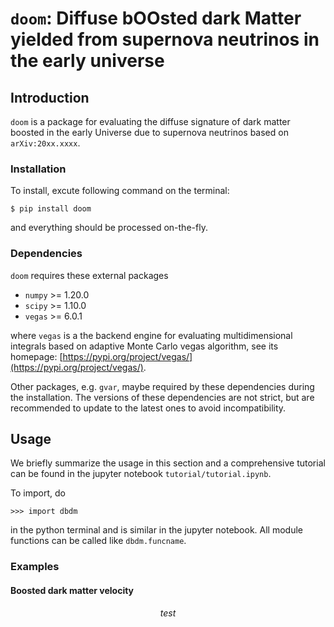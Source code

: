 # `doom`: **D**iffuse b**OO**sted dark **M**atter yielded from supernova neutrinos in the early universe


## Introduction

`doom` is a package for evaluating the diffuse signature of dark matter boosted in the early Universe due to supernova neutrinos based on `arXiv:20xx.xxxx`.

### Installation

To install, excute following command on the terminal:

    $ pip install doom

and everything should be processed on-the-fly.

### Dependencies

`doom` requires these external packages

- `numpy` >= 1.20.0
- `scipy` >= 1.10.0
- `vegas` >= 6.0.1

where `vegas` is a the backend engine for evaluating multidimensional integrals based on adaptive Monte Carlo vegas algorithm, see its homepage: [https://pypi.org/project/vegas/](https://pypi.org/project/vegas/).

Other packages, e.g. `gvar`, maybe required by these dependencies during the installation.
The versions of these dependencies are not strict, but are recommended to update to the latest ones to avoid incompatibility. 


## Usage

We briefly summarize the usage in this section and a comprehensive tutorial can be found in the jupyter notebook `tutorial/tutorial.ipynb`.

To import, do

    >>> import dbdm

in the python terminal and is similar in the jupyter notebook. All module functions can be called like `dbdm.funcname`.

### Examples

#### Boosted dark matter velocity

$$
test
$$
